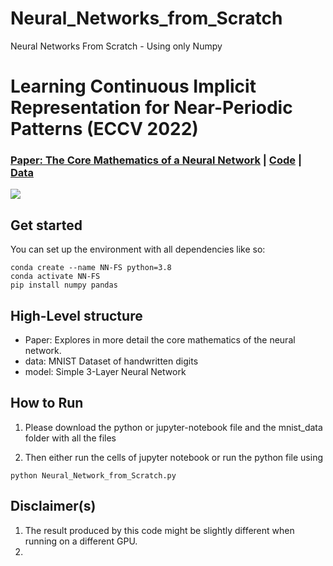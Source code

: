 # Neural_Networks_from_Scratch
Neural Networks From Scratch - Using only Numpy

# Learning Continuous Implicit Representation for Near-Periodic Patterns (ECCV 2022)
### [Paper: The Core Mathematics of a Neural Network](https://...) | [Code](https://..) | [Data](https://..) 

![](teaser.jpg)

## Get started
You can set up the environment with all dependencies like so:
```
conda create --name NN-FS python=3.8
conda activate NN-FS
pip install numpy pandas
```

## High-Level structure
* Paper: Explores in more detail the core mathematics of the neural network.
* data: MNIST Dataset of handwritten digits
* model: Simple 3-Layer Neural Network

## How to Run


1. Please download the python or jupyter-notebook file and the mnist_data folder with all the files

2. Then either run the cells of jupyter notebook or run the python file using 
  ```
  python Neural_Network_from_Scratch.py
  ```

## Disclaimer(s)

1. The result produced by this code might be slightly different when running on a different GPU. 
2. 

